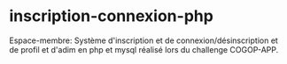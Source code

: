 # inscription-connexion-php
Espace-membre: Système d'inscription et de connexion/désinscription  et de profil et d'adim en php et mysql réalisé lors du challenge COGOP-APP.
